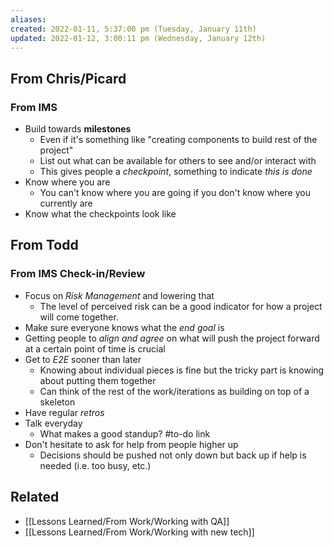 ```yaml
---
aliases: 
created: 2022-01-11, 5:37:00 pm (Tuesday, January 11th)
updated: 2022-01-12, 3:00:11 pm (Wednesday, January 12th)
---
```

## From Chris/Picard
### From IMS
- Build towards **milestones**
    - Even if it's something like "creating components to build rest of the project"
    - List out what can be available for others to see and/or interact with
    - This gives people a *checkpoint*, something to indicate *this is done*
- Know where you are
    - You can't know where you are going if you don't know where you currently are
- Know what the checkpoints look like

## From Todd
### From IMS Check-in/Review
- Focus on *Risk Management* and lowering that
    - The level of perceived risk can be a good indicator for how a project will come together.
- Make sure everyone knows what the *end goal* is
- Getting people to *align and agree* on what will push the project forward at a certain point of time is crucial
- Get to *E2E* sooner than later
    - Knowing about individual pieces is fine but the tricky part is knowing about putting them together
    - Can think of the rest of the work/iterations as building on top of a skeleton
- Have regular *retros*
- Talk everyday
    - What makes a good standup? #to-do link
- Don't hesitate to ask for help from people higher up
    - Decisions should be pushed not only down but back up if help is needed (i.e. too busy, etc.)
## Related
- [[Lessons Learned/From Work/Working with QA]]
- [[Lessons Learned/From Work/Working with new tech]]